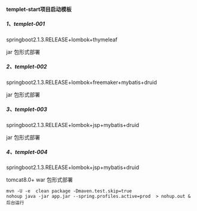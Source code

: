 #### templet-start项目启动模板

##### 1、templet-001

springboot2.1.3.RELEASE+lombok+thymeleaf

jar 包形式部署

##### 2、templet-002

springboot2.1.3.RELEASE+lombok+freemaker+mybatis+druid

jar 包形式部署

##### 3、templet-003

springboot2.1.3.RELEASE+lombok+jsp+mybatis+druid

jar 包形式部署

##### 4、templet-004

springboot2.1.3.RELEASE+lombok+jsp+mybatis+druid 

tomcat8.0+ war 包形式部署

```
mvn -U -e  clean package -Dmaven.test.skip=true
nohoup java -jar app.jar --spring.profiles.active=prod  > nohup.out & 后台运行
```







